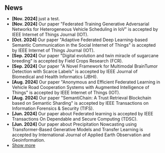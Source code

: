 <h1 id="news"></h1>

<h2 style="margin: 60px 0px 10px;">News</h2>

<ul>
<li><strong>[Nov. 2024]</strong> just a test. </li>
<li><strong>[Nov. 2024]</strong> Our paper "Federated Training Generative Adversarial Networks for Heterogeneous Vehicle Scheduling in IoV"  is accepted by IEEE Internet of Things Journal (IOT). </li>
<li><strong>[Oct. 2024]</strong> Our paper "Adaptive Federated Deep Learning-based Semantic Communication in the Social Internet of Things"  is accepted by IEEE Internet of Things Journal (IOT). </li>
<li><strong>[Sep. 2024]</strong> Our paper "Digital evolution and twin miracle of sugarcane breeding"  is accepted by Field Crops Research (FCR). </li>
<li><strong>[Sep. 2024]</strong> Our paper "A Novel Framework for Multimodal BrainTumor Detection with Scarce Labels"  is accepted by IEEE Journal of Biomedical and Health Informatics (JBHI). </li>
<li><strong>[Aug. 2024]</strong> Our paper "Anonymous and Efficient Federated Learning in Vehicle Road Cooperation Systems with Augmented Intelligence of Things"  is accepted by IEEE Internet of Things (IOT). </li>
<li><strong>[Aug. 2024]</strong> Our paper "SemantiChain: A Trust Retrieval Blockchain based on Semantic Sharding"  is accepted by IEEE Transactions on Information Forensics & Security (TIFS). </li>
<li><strong>[Jun. 2024]</strong> Our paper about Federated learning is accepted by IEEE Transactions On Dependable and Secure Computing (TDSC). </li>
<li><strong>[Jun. 2024]</strong> Our paper about Precipitation Nowcasting using Transformer-Based Generative Models and Transfer Learning is accepted by International Journal of Applied Earth Observation and Geoinformation. </li>
  
<li> <a href="javascript:toggle_vis('newsmore')">Show more</a> </li>
<div id="newsmore" style="display:none"> 
  <li><strong>[Oct. 2023]</strong> No news yet. </li>
</div>

</ul>

